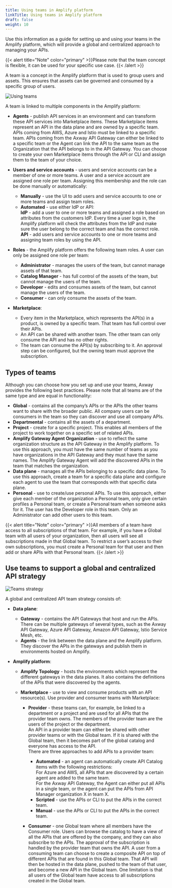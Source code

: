 ```yaml
---
title: Using teams in Amplify platform
linkTitle: Using teams in Amplify platform
draft: false
weight: 10
---
```

Use this information as a guide for setting up and using your teams in the Amplify platform, which will provide a global and centralized approach to managing your APIs.

{{< alert title="Note" color="primary" >}}Please note that the team concept is flexible, it can be used for your specific use case.
{{< /alert >}}

A team is a concept in the Amplify platform that is used to group users and assets. This ensures that assets can be governed and consumed by a specific group of users.

![Using teams](/Images/central/best_practices/using_teams.png)

A team is linked to multiple components in the Amplify platform:

* **Agents** - publish API services in an environment and can transform these API services into Marketplace items. These Marketplace items represent an API in the data plane and are owned by a specific team. APIs coming from AWS, Azure and Istio must be linked to a specific team. APIs coming from the Axway API Gateway can either be linked to a specific team or the Agent can link the API to the same team as the Organization that the API belongs to in the API Gateway. You can choose to create your own Marketplace items through the API or CLI and assign them to the team of your choice.
* **Users and service accounts** - users and service accounts can be a member of one or more teams. A user and a service account are assigned one role per team. Assigning this membership and the role can be done manually or automatically:

    * **Manually** - use the UI to add users and service accounts to one or more teams and assign team roles.
    * **Automated** - use either IdP or API:<br />**IdP** - add a user to one or more teams and assigned a role based on attributes from the customers IdP. Every time a user logs in, the Amplify platform will check the attributes from the IdP and make sure the user belong to the correct team and has the correct role.<br />**API** - add users and service accounts to one or more teams and assigning team roles by using the API.
* **Roles** - the Amplify platform offers the following team roles. A user can only be assigned one role per team:

    * **Administrator** - manages the users of the team, but cannot manage assets of that team.
    * **Catalog Manager** - has full control of the assets of the team, but cannot manage the users of the team.
    * **Developer** - edits and consumes assets of the team, but cannot manage the users of the team.
    * **Consumer** - can only consume the assets of the team.
* **Marketplace**:

    * Every item in the Marketplace, which represents the API(s) in a product, is owned by a specific team. That team has full control over their APIs.
    * An API can be shared with another team. The other team can only consume the API and has no other rights.
    * The team can consume the API(s) by subscribing to it. An approval step can be configured, but the owning team must approve the subscription.

## Types of teams

Although you can choose how you set up and use your teams, Axway provides the following best practices. Please note that all teams are of the same type and are equal in functionality:

* **Global** - contains all the company’s APIs or the APIs the other teams want to share with the broader public. All company users can be consumers in the team so they can discover and use all company APIs.
* **Departmental** - contains all the assets of a department.
* **Project** - create for a specific project. This enables all members of the project to work together on a specific set of related APIs.
* **Amplify Gateway Agent Organization** - use to reflect the same organization structure as the API Gateway in the Amplify platform. To use this approach, you must have the same number of teams as you have organizations in the API Gateway and they must have the same names. The Amplify Gateway Agent will add the discovered APIs in the team that matches the organization.
* **Data plane** - manages all the APIs belonging to a specific data plane. To use this approach, create a team for a specific data plane and configure each agent to use the team that corresponds with that specific data plane.
* **Personal** - use to create/use personal APIs. To use this approach, either give each member of the organization a Personal team, only give certain profiles a Personal team, or create a Personal team when someone asks for it. The user has the Developer role in this team. Only an Administrator can add other users to this team.

{{< alert title="Note" color="primary" >}}All members of a team have access to all subscriptions of that team. For example, if you have a Global team with all users of your organization, then all users will see all subscriptions made in that Global team. To restrict a user’s access to their own subscriptions, you must create a Personal team for that user and then add or share APIs with that Personal team.
{{< /alert >}}

## Use teams to support a global and centralized API strategy

![Teams strategy](/Images/central/best_practices/teams_strategy.png)

A global and centralized API team strategy consists of:

* **Data plane**:

    * **Gateway** - contains the API Gateways that host and run the APIs. There can be multiple gateways of several types, such as the Axway API Gateway, Azure API Gateway, Amazon API Gateway, Istio Service Mesh, etc.
    * **Agents** - the link between the data plane and the Amplify platform. They discover the APIs in the gateways and publish them in environments hosted on Amplify.
* **Amplify platform**:

    * **Amplify Topology** - hosts the environments which represent the different gateways in the data planes. It also contains the definitions of the APIs that were discovered by the agents.
    * **Marketplace** - use to view and consume products with an API resource(s). Use provider and consumer teams with Marketplace:

        * **Provider** - these teams can, for example, be linked to a department or a project and are used for all APIs that the provider team owns. The members of the provider team are the users of the project or the department.<br /> An API in a provider team can either be shared with other provider teams or  with the Global team. If it is shared with the Global team, then it becomes part of the global catalog and everyone has access to the API.<br /> There are three approaches to add APIs to a provider team:

            * **Automated** - an agent can automatically create API Catalog items with the following restrictions:<br /> For Azure and AWS, all APIs that are discovered by a certain agent are added to the same team.<br /> For the Axway API Gateway, the Agent can either put all APIs in a single team, or the agent can put the APIs from API Manager organization X in team X.
            * **Scripted** - use the APIs or CLI to put the APIs in the correct team.
            * **Manual** - use the APIs or CLI to put the APIs in the correct team.

        * **Consumer** - one Global team where all members have the Consumer role. Users can browse the catalog to have a view of all the APIs that are offered by the company, and they can also subscribe to the APIs. The approval of the subscription is handled by the provider team that owns the API. A user from a consuming team can choose to create a composite API on top of different APIs that are found in this Global team. That API will then be hosted in the data plane, pushed to the team of that user, and become a new API in the Global team. One limitation is that all users of the Global team have access to all subscriptions created in the Global team.
